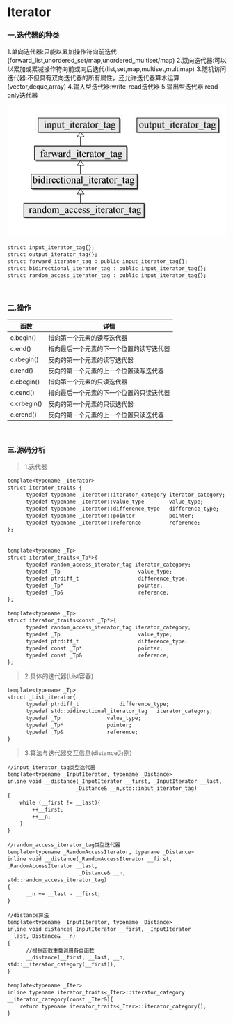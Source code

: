 # Iterator

### 一.迭代器的种类

1.单向迭代器:只能以累加操作符向前迭代(forward_list,unordered_set/map,unordered_multiset/map)
2.双向迭代器:可以以累加或累减操作符向前或向后迭代(list,set,map,multiset,multimap)
3.随机访问迭代器:不但具有双向迭代器的所有属性，还允许迭代器算术运算(vector,deque,array)
4.输入型迭代器:write-read迭代器
5.输出型迭代器:read-only迭代器

![](../img/7.png)

```
struct input_iterator_tag{};
struct output_iterator_tag{};
struct forward_iterator_tag : public input_iterator_tag{};
struct bidirectional_iterator_tag : public input_iterator_tag{};
struct random_access_iterator_tag : public input_iterator_tag{};
```

<br>

### 二.操作

函数|详情
--|--
c.begin()|指向第一个元素的读写迭代器
c.end()|指向最后一个元素的下一个位置的读写迭代器
c.rbegin()|反向的第一个元素的读写迭代器
c.rend()|反向的第一个元素的上一个位置读写迭代器
c.cbegin()|指向第一个元素的只读迭代器
c.cend()|指向最后一个元素的下一个位置的只读迭代器
c.crbegin()|反向的第一个元素的只读迭代器
c.crend()|反向的第一个元素的上一个位置只读迭代器

<br>

### 三.源码分析

>1.迭代器

```
template<typename _Iterator>
struct iterator_traits {
      typedef typename _Iterator::iterator_category iterator_category;
      typedef typename _Iterator::value_type        value_type;
      typedef typename _Iterator::difference_type   difference_type;
      typedef typename _Iterator::pointer           pointer;
      typedef typename _Iterator::reference         reference;
};


template<typename _Tp>
struct iterator_traits<_Tp*>{
      typedef random_access_iterator_tag iterator_category;
      typedef _Tp                         value_type;
      typedef ptrdiff_t                   difference_type;
      typedef _Tp*                        pointer;
      typedef _Tp&                        reference;
};

template<typename _Tp>
struct iterator_traits<const _Tp*>{
      typedef random_access_iterator_tag iterator_category;
      typedef _Tp                         value_type;
      typedef ptrdiff_t                   difference_type;
      typedef const _Tp*                  pointer;
      typedef const _Tp&                  reference;
};
```

>2.具体的迭代器(List容器)

```
template<typename _Tp>
struct _List_iterator{
      typedef ptrdiff_t				difference_type;
      typedef std::bidirectional_iterator_tag	iterator_category;
      typedef _Tp				value_type;
      typedef _Tp*				pointer;
      typedef _Tp&				reference;
}
```

>3.算法与迭代器交互信息(distance为例)

```
//input_iterator_tag类型迭代器
template<typename _InputIterator, typename _Distance>
inline void __distance(_InputIterator __first, _InputIterator __last,
                      _Distance& __n,std::input_iterator_tag)
{　　　　　　　　　　　　　　　　　　　　　　　　　　　
    while (__first != __last){
        ++__first;
        ++__n;
    }
}

//random_access_iterator_tag类型迭代器
template<typename _RandomAccessIterator, typename _Distance>
inline void __distance(_RandomAccessIterator __first, _RandomAccessIterator __last,
                       _Distance& __n, std::random_access_iterator_tag)
{
      __n += __last - __first;
}

//distance算法
template<typename _InputIterator, typename _Distance>
inline void distance(_InputIterator __first, _InputIterator __last,_Distance& __n)
{
      //根据函数重载调用各自函数
      __distance(__first, __last, __n, std::__iterator_category(__first));
}

template<typename _Iter>
inline typename iterator_traits<_Iter>::iterator_category __iterator_category(const _Iter&){
    return typename iterator_traits<_Iter>::iterator_category();
}
```
